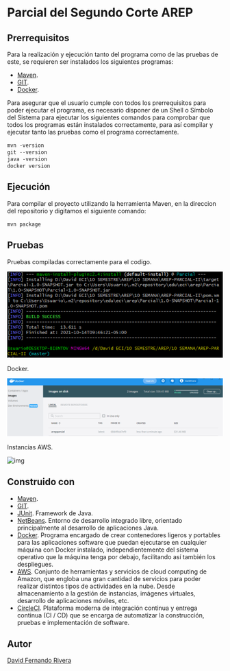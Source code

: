 # Parcial del Segundo Corte AREP

## Prerrequisitos
Para la realización y ejecución tanto del programa como de las pruebas de este, se requieren ser instalados los siguientes programas:
* [Maven](https://maven.apache.org/).
* [GIT](https://git-scm.com/).
* [Docker](https://www.docker.com/).

Para asegurar que el usuario cumple con todos los prerrequisitos para poder ejecutar el programa, es necesario disponer de un Shell o Símbolo del Sistema para ejecutar los siguientes comandos para comprobar que todos los programas están instalados correctamente, para así compilar y ejecutar tanto las pruebas como el programa correctamente.

```
mvn -version
git --version
java -version
docker version
```

## Ejecución
Para compilar el proyecto utilizando la herramienta Maven, en la direccion del repositorio y digitamos el siguiente comando:

```
mvn package
```

## Pruebas

Pruebas compiladas correctamente para el codigo.

![img](https://github.com/DavidRiveraRvD/AREP-PARCIAL-II/blob/master/resources/compilacion.PNG)  


Docker.

![img](https://github.com/DavidRiveraRvD/AREP-PARCIAL-II/blob/master/resources/docker.PNG)  


Instancias AWS.

![img](https://github.com/DavidRiveraRvD/AREP-PARCIAL-II/bloc/master/resources/instancia.PNG)  




## Construido con
* [Maven](https://maven.apache.org/). 
* [GIT](https://git-scm.com/). 
* [JUnit](https://junit.org/junit5/). Framework de Java. 
* [NetBeans](https://netbeans.apache.org/). Entorno de desarrollo integrado libre, orientado principalmente al desarrollo de aplicaciones Java.
* [Docker](https://www.docker.com/). Programa encargado de crear contenedores ligeros y portables para las aplicaciones software que puedan ejecutarse en cualquier máquina con Docker instalado, independientemente del sistema operativo que la máquina tenga por debajo, facilitando así también los despliegues.
* [AWS](https://aws.amazon.com/es/). Conjunto de herramientas y servicios de cloud computing de Amazon, que engloba una gran cantidad de servicios para poder realizar distintos tipos de actividades en la nube. Desde almacenamiento a la gestión de instancias, imágenes virtuales, desarrollo de aplicaciones móviles, etc.
* [CircleCI](https://circleci.com/). Plataforma moderna de integración continua y entrega continua (CI / CD) que se encarga de automatizar la construcción, pruebas e implementación de software.

## Autor
[David Fernando Rivera](https://github.com/DavidRiveraRvD)
